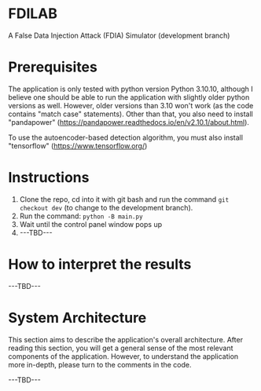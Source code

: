 # FDILAB
A False Data Injection Attack (FDIA) Simulator (development branch)

# Prerequisites
The application is only tested with python version Python 3.10.10, although I believe one should be able to run the application with slightly older python versions as well. However, older versions than 3.10 won't work (as the code contains "match case" statements). Other than that, you also need to install "pandapower" (https://pandapower.readthedocs.io/en/v2.10.1/about.html).

To use the autoencoder-based detection algorithm, you must also install "tensorflow" (https://www.tensorflow.org/)

# Instructions
1. Clone the repo, cd into it with git bash and run the command ``` git checkout dev ``` (to change to the development branch). 
2. Run the command: ``` python -B main.py ```  
3. Wait until the control panel window pops up
4. ---TBD---

# How to interpret the results
---TBD---

# System Architecture
This section aims to describe the application's overall architecture. After reading this section, you will get a general sense of the most relevant components of the application. However, to understand the application more in-depth, please turn to the comments in the code. 

---TBD--- 


